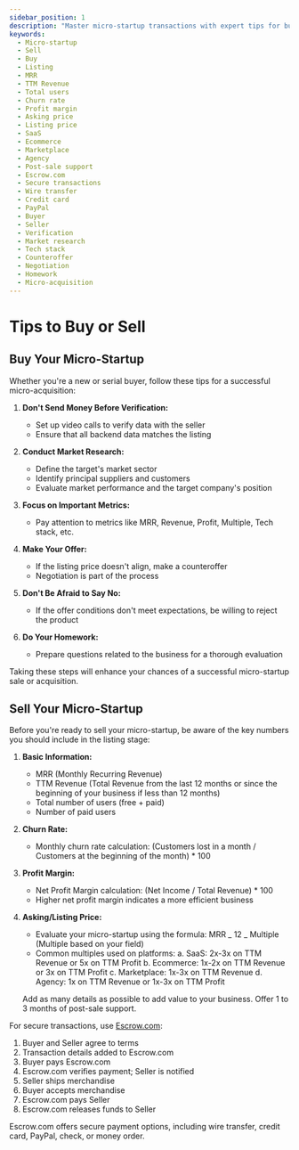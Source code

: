 ```yaml
---
sidebar_position: 1
description: "Master micro-startup transactions with expert tips for buying or selling. Elevate your strategy, maximize value, and secure deals with Escrow.com. Your guide to success!"
keywords:
  - Micro-startup
  - Sell
  - Buy
  - Listing
  - MRR
  - TTM Revenue
  - Total users
  - Churn rate
  - Profit margin
  - Asking price
  - Listing price
  - SaaS
  - Ecommerce
  - Marketplace
  - Agency
  - Post-sale support
  - Escrow.com
  - Secure transactions
  - Wire transfer
  - Credit card
  - PayPal
  - Buyer
  - Seller
  - Verification
  - Market research
  - Tech stack
  - Counteroffer
  - Negotiation
  - Homework
  - Micro-acquisition
---
```


# Tips to Buy or Sell

## Buy Your Micro-Startup

Whether you're a new or serial buyer, follow these tips for a successful micro-acquisition:

1. **Don't Send Money Before Verification:**

   - Set up video calls to verify data with the seller
   - Ensure that all backend data matches the listing

2. **Conduct Market Research:**

   - Define the target's market sector
   - Identify principal suppliers and customers
   - Evaluate market performance and the target company's position

3. **Focus on Important Metrics:**

   - Pay attention to metrics like MRR, Revenue, Profit, Multiple, Tech stack, etc.

4. **Make Your Offer:**

   - If the listing price doesn't align, make a counteroffer
   - Negotiation is part of the process

5. **Don't Be Afraid to Say No:**

   - If the offer conditions don't meet expectations, be willing to reject the product

6. **Do Your Homework:**
   - Prepare questions related to the business for a thorough evaluation

Taking these steps will enhance your chances of a successful micro-startup sale or acquisition.

## Sell Your Micro-Startup

Before you're ready to sell your micro-startup, be aware of the key numbers you should include in the listing stage:

1. **Basic Information:**

   - MRR (Monthly Recurring Revenue)
   - TTM Revenue (Total Revenue from the last 12 months or since the beginning of your business if less than 12 months)
   - Total number of users (free + paid)
   - Number of paid users

2. **Churn Rate:**

   - Monthly churn rate calculation: (Customers lost in a month / Customers at the beginning of the month) \* 100

3. **Profit Margin:**

   - Net Profit Margin calculation: (Net Income / Total Revenue) \* 100
   - Higher net profit margin indicates a more efficient business

4. **Asking/Listing Price:**

   - Evaluate your micro-startup using the formula: MRR _ 12 _ Multiple (Multiple based on your field)
   - Common multiples used on platforms:
     a. SaaS: 2x-3x on TTM Revenue or 5x on TTM Profit
     b. Ecommerce: 1x-2x on TTM Revenue or 3x on TTM Profit
     c. Marketplace: 1x-3x on TTM Revenue
     d. Agency: 1x on TTM Revenue or 1x-3x on TTM Profit

   Add as many details as possible to add value to your business. Offer 1 to 3 months of post-sale support.

For secure transactions, use [Escrow.com](https://www.escrow.com/):

1. Buyer and Seller agree to terms
2. Transaction details added to Escrow.com
3. Buyer pays Escrow.com
4. Escrow.com verifies payment; Seller is notified
5. Seller ships merchandise
6. Buyer accepts merchandise
7. Escrow.com pays Seller
8. Escrow.com releases funds to Seller

Escrow.com offers secure payment options, including wire transfer, credit card, PayPal, check, or money order.
